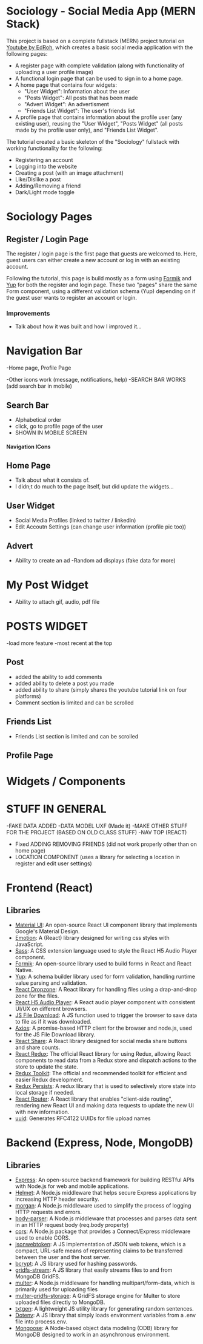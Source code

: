 # Sociology - Social Media App (MERN Stack)

This project is based on a complete fullstack (MERN) project tutorial on [Youtube by EdRoh](https://www.youtube.com/watch?v=K8YELRmUb5o), which creates a basic social media application with the following pages:

 * A register page with complete validation (along with functionality of uploading a user profile image) 
 * A functional login page that can be used to sign in to a home page.
 * A home page that contains four widgets:
    - "User Widget": Information about the user 
    - "Posts Widget": All posts that has been made
    - "Advert Widget": An advertisment
    - "Friends List Widget": The user's friends list
 * A profile page that contains information about the profile user (any existing user), reusing the "User Widget", "Posts Widget" (all posts made by the profile user only), and "Friends List Widget".

The tutorial created a basic skeleton of the "Sociology" fullstack with working functionality for the following:
 * Registering an account
 * Logging into the website
 * Creating a post (with an image attachment)
 * Like/Dislike a post
 * Adding/Removing a friend
 * Dark/Light mode toggle

# Sociology Pages
## Register / Login Page
The register / login page is the first page that guests are welcomed to. Here, guest users can either create a new account or log in with an existing account.

Following the tutorial, this page is build mostly as a form using [Formik](https://formik.org/) and [Yup](https://github.com/jquense/yup) for both the register and login page. These two "pages" share the same Form component, using a different validation schema (Yup) depending on if the guest user wants to register an account or login.

### Improvements

- Talk about how it was built and how I improved it...




# Navigation Bar
-Home page, Profile Page

-Other icons work (message, notifications, help)
-SEARCH BAR WORKS (add search bar in mobile)

## Search Bar
- Alphabetical order
- click, go to profile page of the user
- SHOWN IN MOBILE SCREEN

#### Navigation ICons




## Home Page
- Talk about what it consists of.
- I didn;t do much to the page itself, but did update the widgets...

## User Widget
 - Social Media Profiles (linked to twitter / linkedin)
 - Edit Accoutn Settings (can change user information (profile pic too))

## Advert
 - Ability to create an ad
 -Random ad displays (fake data for more)


# My Post Widget
 - Ability to attach gif, audio, pdf file

# POSTS WIDGET
-load more feature
-most recent at the top

## Post
- added the ability to add comments
- added ability to delete a post you made
- added ability to share (simply shares the youtube tutorial link on four platforms)
- Comment section is limited and can be scrolled

## Friends List
- Friends List section is limited and can be scrolled


## Profile Page


# Widgets / Components

# STUFF IN GENERAL
-FAKE DATA ADDED
-DATA MODEL UXF (Made it)
-MAKE OTHER STUFF FOR THE PROJECT (BASED ON OLD CLASS STUFF)
-NAV TOP (REACT)

 - Fixed ADDING REMOVING FRIENDS (did not work properly other than on home page)
- LOCATION COMPONENT (uses a library for selecting a location in register and edit user settings)



# Frontend (React)
## Libraries

 * [Material UI](https://mui.com/): An open-source React UI component library that implements Google's Material Design.
 * [Emotion](https://emotion.sh/docs/introduction): A (React) library designed for writing css styles with JavaScript.
 * [Sass](https://sass-lang.com/): A CSS extension language used to style the React H5 Audio Player component.
 * [Formik](https://formik.org/): An open-source library used to build forms in React and React Native.
 * [Yup](https://github.com/jquense/yup): A schema builder library used for form validation, handling runtime value parsing and validation.
 * [React Dropzone](https://react-dropzone.js.org/): A React library for handling files using a drap-and-drop zone for the files.
 * [React H5 Audio Player](https://github.com/lhz516/react-h5-audio-player): A React audio player component with consistent UI/UX on different browsers.
 * [JS File Download](https://github.com/kennethjiang/js-file-download): A JS function used to trigger the browser to save data to file as if it was downloaded.
 * [Axios](https://github.com/axios/axios): A promise-based HTTP client for the browser and node.js, used for the JS File Download library.
 * [React Share](https://github.com/nygardk/react-share#readme): A React library designed for social media share buttons and share counts.
 * [React Redux](https://react-redux.js.org/): The official React library for using Redux, allowing React components to read data from a Redux store and dispatch actions to the store to update the state.
 * [Redux Toolkit](https://redux-toolkit.js.org/): The official and recommended toolkit for efficient and easier Redux development.
 * [Redux Persists](https://github.com/rt2zz/redux-persist#readme): A redux library that is used to selectively store state into local storage if needed.
 * [React Router](https://reactrouter.com/en/main): A React library that enables "client-side routing", rendering new React UI and making data requests to update the new UI with new information.
 * [uuid](https://github.com/uuidjs/uuid#readme): Generates RFC4122 UUIDs for file upload names




# Backend (Express, Node, MongoDB)
## Libraries

 * [Express](https://expressjs.com/): An open-source backend framework for building RESTful APIs with Node.js for web and mobile applications.
 * [Helmet](https://helmetjs.github.io/): A Node.js middleware that helps secure Express applications by increasing HTTP header security.
 * [morgan](https://github.com/expressjs/morgan#readme): A Node.js middleware used to simplify the process of logging HTTP requests and errors.
 * [body-parser](https://github.com/expressjs/body-parser#readme): A Node.js middleware that processes and parses data sent in an HTTP request body (req.body property)
 * [cors](https://github.com/expressjs/cors#readme): A Node.js package that provides a Connect/Express middleware used to enable CORS.
 * [jsonwebtoken](https://github.com/auth0/node-jsonwebtoken#readme): A JS implementation of JSON web tokens, which is a compact, URL-safe means of representing claims to be transferred between the user and the host server.
 * [bcrypt](https://github.com/kelektiv/node.bcrypt.js#readme): A JS library used for hashing passwords.
 * [gridfs-stream](https://github.com/aheckmann/gridfs-stream): A JS library that easily streams files to and from MongoDB GridFS.
 * [multer](https://github.com/expressjs/multer#readme): A Node.js middleware for handling multipart/form-data, which is primarily used for uploading files
 * [multer-gridfs-storage](https://github.com/devconcept/multer-gridfs-storage): A GridFS storage engine for Multer to store uploaded files directly to MongoDB.
 * [txtgen](https://github.com/ndaidong/txtgen): A lightweight JS utility library for generating random sentences.
 * [Dotenv](https://github.com/motdotla/dotenv#readme): A JS library that simply loads environment variables from a .env file into process.env.
 * [Mongoose](https://mongoosejs.com/): A Node-based object data modeling (ODB) library for MongoDB designed to work in an asynchronous environment.




